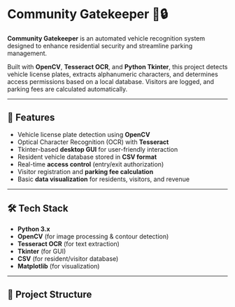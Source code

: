 # Community Gatekeeper 🚗🔒

**Community Gatekeeper** is an automated vehicle recognition system designed to enhance residential security and streamline parking management.  

Built with **OpenCV**, **Tesseract OCR**, and **Python Tkinter**, this project detects vehicle license plates, extracts alphanumeric characters, and determines access permissions based on a local database. Visitors are logged, and parking fees are calculated automatically.

---

## 📌 Features
- Vehicle license plate detection using **OpenCV**  
- Optical Character Recognition (OCR) with **Tesseract**  
- Tkinter-based **desktop GUI** for user-friendly interaction  
- Resident vehicle database stored in **CSV format**  
- Real-time **access control** (entry/exit authorization)  
- Visitor registration and **parking fee calculation**  
- Basic **data visualization** for residents, visitors, and revenue  

---

## 🛠️ Tech Stack
- **Python 3.x**
- **OpenCV** (for image processing & contour detection)
- **Tesseract OCR** (for text extraction)
- **Tkinter** (for GUI)
- **CSV** (for resident/visitor database)
- **Matplotlib** (for visualization)

---

## 📂 Project Structure


